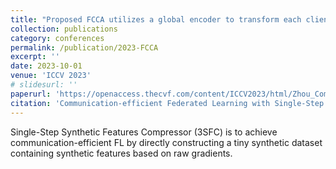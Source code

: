 ```yaml
---
title: "Proposed FCCA utilizes a global encoder to transform each client’s private data into multivariate Gaussian distributions"
collection: publications
category: conferences
permalink: /publication/2023-FCCA
excerpt: ''
date: 2023-10-01
venue: 'ICCV 2023'
# slidesurl: ''
paperurl: 'https://openaccess.thecvf.com/content/ICCV2023/html/Zhou_Communication-efficient_Federated_Learning_with_Single-Step_Synthetic_Features_Compressor_for_Faster_ICCV_2023_paper.html'
citation: 'Communication-efficient Federated Learning with Single-Step Synthetic Features Compressor for Faster Convergence. ICCV 2023. Y. Zhou, M. Shi, Y. Li, Y. Sun, Q. Ye, J. Lv'
---
```


Single-Step Synthetic Features Compressor (3SFC) is to achieve communication-efficient FL by directly constructing a tiny synthetic dataset containing synthetic features based on raw gradients.
